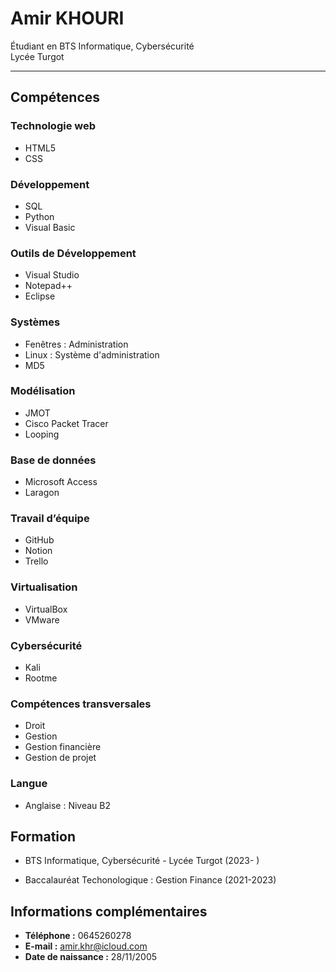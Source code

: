 # Amir KHOURI

Étudiant en BTS Informatique, Cybersécurité  
Lycée Turgot

---

## Compétences

### Technologie web
- HTML5
- CSS

### Développement
- SQL
- Python
- Visual Basic

### Outils de Développement
- Visual Studio
- Notepad++
- Eclipse

### Systèmes
- Fenêtres : Administration
- Linux : Système d'administration
- MD5

### Modélisation
- JMOT
- Cisco Packet Tracer
- Looping

### Base de données
- Microsoft Access
- Laragon

### Travail d’équipe
- GitHub
- Notion
- Trello

### Virtualisation
- VirtualBox
- VMware

### Cybersécurité
- Kali
- Rootme

### Compétences transversales
- Droit
- Gestion
- Gestion financière
- Gestion de projet

### Langue
- Anglaise : Niveau B2

## Formation

- BTS Informatique, Cybersécurité - Lycée Turgot (2023- )

- Baccalauréat Techonologique : Gestion Finance (2021-2023)

## Informations complémentaires

- **Téléphone :** 0645260278
- **E-mail :** amir.khr@icloud.com
- **Date de naissance :** 28/11/2005
